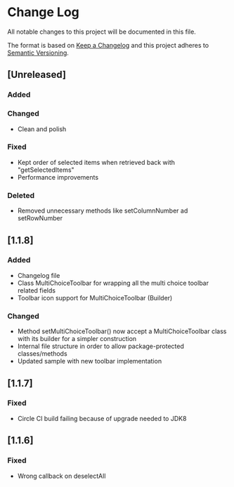 # Change Log
All notable changes to this project will be documented in this file.

The format is based on [Keep a Changelog](http://keepachangelog.com/)
and this project adheres to [Semantic Versioning](http://semver.org/).

## [Unreleased]
### Added
### Changed
- Clean and polish
### Fixed
- Kept order of selected items when retrieved back with "getSelectedItems"
- Performance improvements
### Deleted
- Removed unnecessary methods like setColumnNumber ad setRowNumber

## [1.1.8]
### Added
- Changelog file
- Class MultiChoiceToolbar for wrapping all the multi choice toolbar related fields
- Toolbar icon support for MultiChoiceToolbar (Builder)

### Changed
- Method setMultiChoiceToolbar() now accept a MultiChoiceToolbar class with its builder for a simpler construction
- Internal file structure in order to allow package-protected classes/methods
- Updated sample with new toolbar implementation

## [1.1.7]
### Fixed
- Circle CI build failing because of upgrade needed to JDK8

## [1.1.6]
### Fixed
- Wrong callback on deselectAll